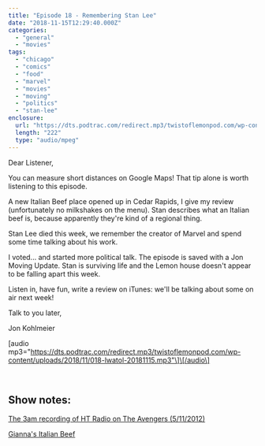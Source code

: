 ```yaml
---
title: "Episode 18 - Remembering Stan Lee"
date: "2018-11-15T12:29:40.000Z"
categories: 
  - "general"
  - "movies"
tags: 
  - "chicago"
  - "comics"
  - "food"
  - "marvel"
  - "movies"
  - "moving"
  - "politics"
  - "stan-lee"
enclosure: 
  url: "https://dts.podtrac.com/redirect.mp3/twistoflemonpod.com/wp-content/uploads/2018/11/018-lwatol-20181115.mp3"
  length: "222"
  type: "audio/mpeg"
---
```


Dear Listener,

You can measure short distances on Google Maps! That tip alone is worth listening to this episode.

A new Italian Beef place opened up in Cedar Rapids, I give my review (unfortunately no milkshakes on the menu). Stan describes what an Italian beef is, because apparently they're kind of a regional thing.

Stan Lee died this week, we remember the creator of Marvel and spend some time talking about his work.

I voted... and started more political talk. The episode is saved with a Jon Moving Update. Stan is surviving life and the Lemon house doesn't appear to be falling apart this week.

Listen in, have fun, write a review on iTunes: we'll be talking about some on air next week!

Talk to you later,

Jon Kohlmeier

\[audio mp3="https://dts.podtrac.com/redirect.mp3/twistoflemonpod.com/wp-content/uploads/2018/11/018-lwatol-20181115.mp3"\]\[/audio\]

 

## Show notes:

[The 3am recording of HT Radio on The Avengers (5/11/2012)](https://media.higherthings.org/podcasts/legacy-cast/episode-186-may-11th-2012/) 

[Gianna's Italian Beef](http://giannasbeef.com)
